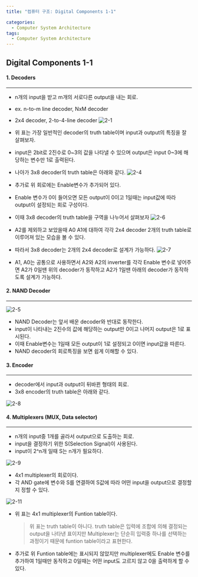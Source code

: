 ```yaml
---
title: "컴퓨터 구조: Digital Components 1-1"

categories:
  - Computer System Architecture
tags:
  - Computer System Architecture
---
```


## Digital Components 1-1

#### 1. Decoders

---

- n개의 input을 받고 m개의 서로다른 output을 내는 회로.
- ex. n-to-m line decoder, NxM decoder

- 2x4 decoder, 2-to-4-line decoder
  ![2-1](https://github.com/mjh851819/mjh851819.github.io/assets/70308520/b8829c94-25bb-4149-9357-b5e5113cd478)

- 위 표는 가장 일반적인 decoder의 truth table이며 input과 output의 특징을 잘 살펴보자.
- input은 2bit로 2진수로 0~3의 값을 나타낼 수 있으며 output은 input 0~3에 해당하는 변수만 1로 출력된다.

- 나아가 3x8 decoder의 truth table은 아래와 같다.
  ![2-4](https://github.com/mjh851819/mjh851819.github.io/assets/70308520/a0654d2b-1142-452e-9fea-bb448f1f5709)

- 추가로 위 회로에는 Enable변수가 추가되어 있다.
- Enable 변수가 0이 들어오면 모든 output이 0이고 1일때는 input값에 따라 output이 설정되는 회로 구성이다.

- 이때 3x8 decoder의 truth table을 구역을 나누어서 살펴보자
  ![2-6](https://github.com/mjh851819/mjh851819.github.io/assets/70308520/d64fc430-140c-4e21-80b9-26c6fa64f8f0)

- A2를 제외하고 보았을때 A0 A1에 대하여 각각 2x4 decoder 2개의 truth table로 이루어져 있는 모습을 볼 수 있다.
- 따라서 3x8 decoder는 2개의 2x4 decoder로 설계가 가능하다.
  ![2-7](https://github.com/mjh851819/mjh851819.github.io/assets/70308520/c6f06cd6-c748-43b8-87d9-6427e32d3f15)
- A1, A0는 공통으로 사용하면서 A2와 A2의 inverter를 각각 Enable 변수로 넣어주면 A2가 0일땐 위의 decoder가 동작하고 A2가 1일땐 아래의 decoder가 동작하도록 설계가 가능하다.

#### 2. NAND Decoder

---

![2-5](https://github.com/mjh851819/mjh851819.github.io/assets/70308520/b9a559ab-417f-4fd6-94b4-435b59bf3330)

- NAND Decoder는 앞서 배운 decoder와 반대로 동작한다.
- input이 나타내는 2진수의 값에 해당하는 output만 0이고 나머지 output은 1로 표시된다.
- 이때 Enable변수는 1일때 모든 output이 1로 설정되고 0이면 input값을 따른다.
- NAND decoder의 회로특징을 보면 쉽게 이해할 수 있다.

#### 3. Encoder

---

- decoder에서 input과 output이 뒤바뀐 형태의 회로.
- 3x8 encoder의 truth table은 아래와 같다.

![2-8](https://github.com/mjh851819/mjh851819.github.io/assets/70308520/ba43766c-173c-4dce-b1ea-483e152ddeda)

#### 4. Multiplexers (MUX, Data selector)

---

- n개의 input중 1개를 골라서 output으로 도출하는 회로.
- input을 결정하기 위한 S(Selection Signal)이 사용된다.
- input이 2^n개 일때 S는 n개가 필요하다.

![2-9](https://github.com/mjh851819/mjh851819.github.io/assets/70308520/ef51c786-116d-461c-88be-74a9cdeda4c4)

- 4x1 multiplexer의 회로이다.
- 각 AND gate에 변수와 S를 연결하여 S값에 따라 어떤 input을 output으로 결정할지 정할 수 있다.

![2-11](https://github.com/mjh851819/mjh851819.github.io/assets/70308520/fedf021d-f22b-4717-9c6b-9f9f6c6d2527)

- 위 표는 4x1 multiplexer의 Funtion table이다.

  > 위 표는 truth table이 아니다. truth table은 입력에 조합에 의해 결정되는 output을 나타낸 표이지만 Multiplexer는 단순히 입력중 하나를 선택하는 과정이기 때문에 funtion table이라고 표현한다.

- 추가로 위 Funtion table에는 표시되지 않았지만 multiplexer에도 Enable 변수를 추가하여 1일때만 동작하고 0일때는 어떤 input도 고르지 않고 0을 출력하게 할 수 있다.
